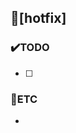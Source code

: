 <!-- 주석 부분 모두 지우고 작성 -->
## 🐛[hotfix] <!-- 버그 --> 
<!-- 발생한 버그에 대한 요약 -->

### ✔️TODO
- [ ] 

### 📌ETC
- 
